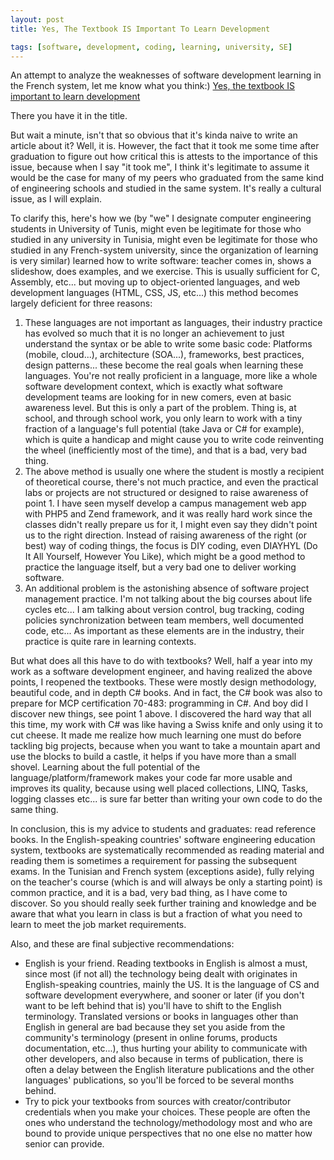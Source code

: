 ```yaml
---
layout: post
title: Yes, The Textbook IS Important To Learn Development

tags: [software, development, coding, learning, university, SE]
---
```

An attempt to analyze the weaknesses of software development learning in the French system, let me know what you think:)
[Yes, the textbook IS important to learn development](https://www.linkedin.com/pulse/yes-textbook-important-learn-development-yazid-hamdi)

There you have it in the title.

But wait a minute, isn't that so obvious that it's kinda naive to write an article about it? Well, it is. However, the fact that it took me some time after graduation to figure out how critical this is attests to the importance of this issue, because when I say "it took me", I think it's legitimate to assume it would be the case for many of my peers who graduated from the same kind of engineering schools and studied in the same system. It's really a cultural issue, as I will explain.

To clarify this, here's how we (by "we" I designate computer engineering students in University of Tunis, might even be legitimate for those who studied in any university in Tunisia, might even be legitimate for those who studied in any French-system university, since the organization of learning is very similar) learned how to write software: teacher comes in, shows a slideshow, does examples, and we exercise. This is usually sufficient for C, Assembly, etc... but moving up to object-oriented languages, and web development languages (HTML, CSS, JS, etc...) this method becomes largely deficient for three reasons:

1. These languages are not important as languages, their industry practice has evolved so much that it is no longer an achievement to just understand the syntax or be able to write some basic code: Platforms (mobile, cloud...), architecture (SOA...), frameworks, best practices, design patterns... these become the real goals when learning these languages. You're not really proficient in a language, more like a whole software development context, which is exactly what software development teams are looking for in new comers, even at basic awareness level. But this is only a part of the problem. Thing is, at school, and through school work, you only learn to work with a tiny fraction of a language's full potential (take Java or C# for example), which is quite a handicap and might cause you to write code reinventing the wheel (inefficiently most of the time), and that is a bad, very bad thing.
2. The above method is usually one where the student is mostly a recipient of theoretical course, there's not much practice, and even the practical labs or projects are not structured or designed to raise awareness of point 1. I have seen myself develop a campus management web app with PHP5 and Zend framework, and it was really hard work since the classes didn't really prepare us for it, I might even say they didn't point us to the right direction. Instead of raising awareness of the right (or best) way of coding things, the focus is DIY coding, even DIAYHYL (Do It All Yourself, However You Like), which might be a good method to practice the language itself, but a very bad one to deliver working software.
3. An additional problem is the astonishing absence of software project management practice. I'm not talking about the big courses about life cycles etc... I am talking about version control, bug tracking, coding policies synchronization between team members, well documented code, etc... As important as these elements are in the industry, their practice is quite rare in learning contexts.

But what does all this have to do with textbooks? Well, half a year into my work as a software development engineer, and having realized the above points, I reopened the textbooks. These were mostly design methodology, beautiful code, and in depth C# books. And in fact, the C# book was also to prepare for MCP certification 70-483: programming in C#. And boy did I discover new things, see point 1 above. I discovered the hard way that all this time, my work with C# was like having a Swiss knife and only using it to cut cheese. It made me realize how much learning one must do before tackling big projects, because when you want to take a mountain apart and use the blocks to build a castle, it helps if you have more than a small shovel. Learning about the full potential of the language/platform/framework makes your code far more usable and improves its quality, because using well placed collections, LINQ, Tasks, logging classes etc... is sure far better than writing your own code to do the same thing.

In conclusion, this is my advice to students and graduates: read reference books. In the English-speaking countries' software engineering education system, textbooks are systematically recommended as reading material and reading them is sometimes a requirement for passing the subsequent exams. In the Tunisian and French system (exceptions aside), fully relying on the teacher's course (which is and will always be only a starting point) is common practice, and it is a bad, very bad thing, as I have come to discover. So you should really seek further training and knowledge and be aware that what you learn in class is but a fraction of what you need to learn to meet the job market requirements.

Also, and these are final subjective recommendations:

* English is your friend. Reading textbooks in English is almost a must, since most (if not all) the technology being dealt with originates in English-speaking countries, mainly the US. It is the language of CS and software development everywhere, and sooner or later (if you don't want to be left behind that is) you'll have to shift to the English terminology. Translated versions or books in languages other than English in general are bad because they set you aside from the community's terminology (present in online forums, products documentation, etc...), thus hurting your ability to communicate with other developers, and also because in terms of publication, there is often a delay between the English literature publications and the other languages' publications, so you'll be forced to be several months behind.
* Try to pick your textbooks from sources with creator/contributor credentials when you make your choices. These people are often the ones who understand the technology/methodology most and who are bound to provide unique perspectives that no one else no matter how senior can provide.